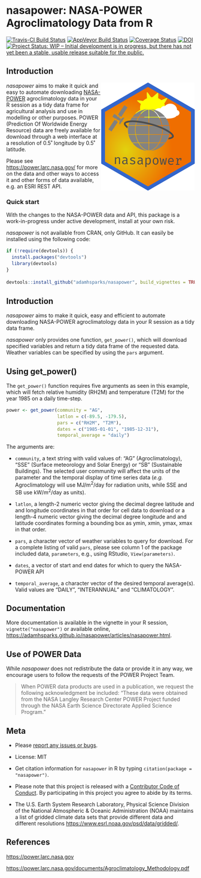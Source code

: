nasapower: NASA-POWER Agroclimatology Data from R
================

[![Travis-CI Build
Status](https://travis-ci.org/adamhsparks/nasapower.svg?branch=master)](https://travis-ci.org/adamhsparks/nasapower)
[![AppVeyor Build
Status](https://ci.appveyor.com/api/projects/status/github/adamhsparks/nasapower?branch=master&svg=true)](https://ci.appveyor.com/project/adamhsparks/nasapower)
[![Coverage
Status](https://img.shields.io/codecov/c/github/adamhsparks/nasapower/master.svg)](https://codecov.io/github/adamhsparks/nasapower?branch=master)
[![DOI](https://zenodo.org/badge/109224461.svg)](https://zenodo.org/badge/latestdoi/109224461)
[![Project Status: WIP – Initial development is in progress, but there
has not yet been a stable, usable release suitable for the
public.](http://www.repostatus.org/badges/latest/wip.svg)](http://www.repostatus.org/#wip)

## Introduction

<img align="right" src="man/figures/logo.png"> *nasapower* aims to make
it quick and easy to automate downloading
[NASA-POWER](https://power.larc.nasa.gov) agroclimatology data in your R
session as a tidy data frame for agricultural analysis and use in
modelling or other purposes. POWER (Prediction Of Worldwide Energy
Resource) data are freely available for download through a web interface
at a resolution of 0.5˚ longitude by 0.5˚ latitude.

Please see <https://power.larc.nasa.gov/> for more on the data and other
ways to access it and other forms of data available, e.g. an ESRI REST
API.

### Quick start

With the changes to the NASA-POWER data and API, this package is a
work-in-progress under active development, install at your own risk.

*nasapower* is not available from CRAN, only GitHub. It can easily be
installed using the following code:

``` r
if (!require(devtools)) {
  install.packages("devtools")
  library(devtools)
}

devtools::install_github("adamhsparks/nasapower", build_vignettes = TRUE)
```

## Introduction

*nasapower* aims to make it quick, easy and efficient to automate
downloading NASA-POWER agroclimatology data in your R session as a tidy
data frame.

*nasapower* only provides one function, `get_power()`, which will
download specified variables and return a tidy data frame of the
requested data. Weather variables can be specified by using the `pars`
argument.

## Using get\_power()

The `get_power()` function requires five arguments as seen in this
example, which will fetch relative humidity (RH2M) and temperature (T2M)
for the year 1985 on a daily time-step.

``` r
power <- get_power(community = "AG",
                   latlon = c(-89.5, -179.5),
                   pars = c("RH2M", "T2M"),
                   dates = c("1985-01-01", "1985-12-31"),
                   temporal_average = "daily")
```

The arguments are:

  - `community`, a text string with valid values of: “AG”
    (Agroclimatology), “SSE” (Surface meteorology and Solar Energy) or
    “SB” (Sustainable Buildings). The selected user community will
    affect the units of the parameter and the temporal display of time
    series data (*e.g.* Agroclimatology will use MJ/m<sup>2</sup>/day
    for radiation units, while SSE and SB use kW/m<sup>2</sup>/day as
    units).

  - `latlon`, a length-2 numeric vector giving the decimal degree
    latitude and and longitude coordinates in that order for cell data
    to download or a length-4 numeric vector giving the decimal degree
    longitude and and latitude coordinates forming a bounding box as
    ymin, xmin, ymax, xmax in that order.

  - `pars`, a character vector of weather variables to query for
    download. For a complete listing of valid `pars`, please see column
    1 of the package included data, `parameters`, e.g., using RStudio,
    `View(parameters)`.

  - `dates`, a vector of start and end dates for which to query the
    NASA-POWER API

  - `temporal_average`, a character vector of the desired temporal
    average(s). Valid values are “DAILY”, “INTERANNUAL” and
    “CLIMATOLOGY”.

## Documentation

More documentation is available in the vignette in your R session,
`vignette("nasapower")` or available online,
<https://adamhsparks.github.io/nasapower/articles/nasapower.html>.

## Use of POWER Data

While *nasapower* does not redistribute the data or provide it in any
way, we encourage users to follow the requests of the POWER Project
Team.

> When POWER data products are used in a publication, we request the
> following acknowledgment be included: “These data were obtained from
> the NASA Langley Research Center POWER Project funded through the NASA
> Earth Science Directorate Applied Science Program.”

## Meta

  - Please [report any issues or
    bugs](https://github.com/adamhsparks/nasapower/issues).

  - License: MIT

  - Get citation information for `nasapower` in R by typing
    `citation(package = "nasapower")`.

  - Please note that this project is released with a [Contributor Code
    of Conduct](CONDUCT.md). By participating in this project you agree
    to abide by its terms.

  - The U.S. Earth System Research Laboratory, Physical Science Division
    of the National Atmospheric & Oceanic Administration (NOAA)
    maintains a list of gridded climate data sets that provide different
    data and different resolutions
    <https://www.esrl.noaa.gov/psd/data/gridded/>.

## References

<https://power.larc.nasa.gov>

<https://power.larc.nasa.gov/documents/Agroclimatology_Methodology.pdf>
